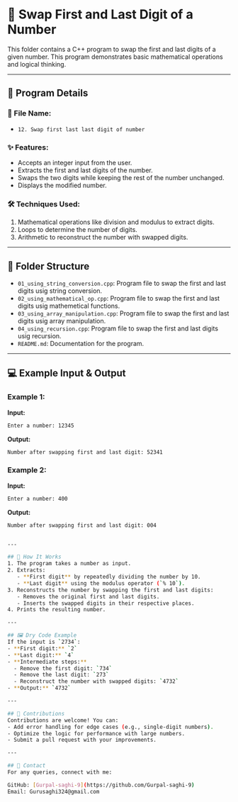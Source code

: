 # 🔢 Swap First and Last Digit of a Number

This folder contains a C++ program to swap the first and last digits of a given number. This program demonstrates basic mathematical operations and logical thinking.

---

## 📜 Program Details

### 📄 File Name: 
- `12. Swap first last last digit of number`

### ✨ Features:
- Accepts an integer input from the user.
- Extracts the first and last digits of the number.
- Swaps the two digits while keeping the rest of the number unchanged.
- Displays the modified number.

### 🛠️ Techniques Used:
1. Mathematical operations like division and modulus to extract digits.
2. Loops to determine the number of digits.
3. Arithmetic to reconstruct the number with swapped digits.

---

## 📂 Folder Structure
- `01_using_string_conversion.cpp`: Program file to swap the first and last digits usig string conversion.
- `02_using_mathematical_op.cpp`: Program file to swap the first and last digits usig mathemetical functions.
- `03_using_array_manipulation.cpp`: Program file to swap the first and last digits usig array manipulation.
- `04_using_recursion.cpp`: Program file to swap the first and last digits usig recursion.
- `README.md`: Documentation for the program.

---

## 💻 Example Input & Output

### Example 1:
**Input:**  
```sh
Enter a number: 12345
```
**Output:**  
```sh
Number after swapping first and last digit: 52341
```

### Example 2:
**Input:**  
```sh
Enter a number: 400
```

**Output:**  
```sh
Number after swapping first and last digit: 004


---

## 🚀 How It Works
1. The program takes a number as input.
2. Extracts:
   - **First digit** by repeatedly dividing the number by 10.
   - **Last digit** using the modulus operator (`% 10`).
3. Reconstructs the number by swapping the first and last digits:
   - Removes the original first and last digits.
   - Inserts the swapped digits in their respective places.
4. Prints the resulting number.

---

## 🖼️ Dry Code Example
If the input is `2734`:
- **First digit:** `2`
- **Last digit:** `4`
- **Intermediate steps:**
  - Remove the first digit: `734`
  - Remove the last digit: `273`
  - Reconstruct the number with swapped digits: `4732`
- **Output:** `4732`

---

## 🤝 Contributions
Contributions are welcome! You can:
- Add error handling for edge cases (e.g., single-digit numbers).
- Optimize the logic for performance with large numbers.
- Submit a pull request with your improvements.

---

## 📧 Contact
For any queries, connect with me:

GitHub: [Gurpal-saghi-9](https://github.com/Gurpal-saghi-9)  
Email: Gurusaghi324@gmail.com  
